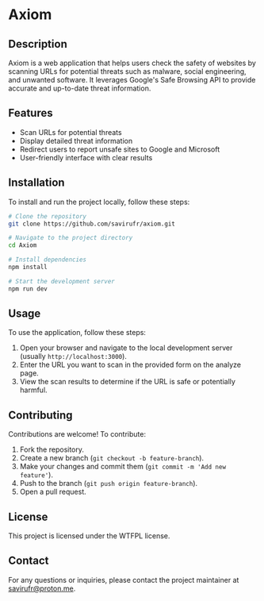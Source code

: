 # Axiom

## Description
Axiom is a web application that helps users check the safety of websites by scanning URLs for potential threats such as malware, social engineering, and unwanted software. It leverages Google's Safe Browsing API to provide accurate and up-to-date threat information.

## Features
- Scan URLs for potential threats
- Display detailed threat information
- Redirect users to report unsafe sites to Google and Microsoft
- User-friendly interface with clear results

## Installation
To install and run the project locally, follow these steps:

```bash
# Clone the repository
git clone https://github.com/savirufr/axiom.git

# Navigate to the project directory
cd Axiom

# Install dependencies
npm install

# Start the development server
npm run dev
```

## Usage
To use the application, follow these steps:

1. Open your browser and navigate to the local development server (usually `http://localhost:3000`).
2. Enter the URL you want to scan in the provided form on the analyze page.
3. View the scan results to determine if the URL is safe or potentially harmful.

## Contributing
Contributions are welcome! To contribute:

1. Fork the repository.
2. Create a new branch (`git checkout -b feature-branch`).
3. Make your changes and commit them (`git commit -m 'Add new feature'`).
4. Push to the branch (`git push origin feature-branch`).
5. Open a pull request.

## License
This project is licensed under the WTFPL license.

## Contact
For any questions or inquiries, please contact the project maintainer at savirufr@proton.me.
